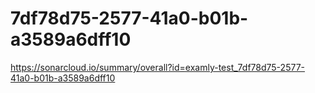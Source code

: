 # 7df78d75-2577-41a0-b01b-a3589a6dff10
https://sonarcloud.io/summary/overall?id=examly-test_7df78d75-2577-41a0-b01b-a3589a6dff10
